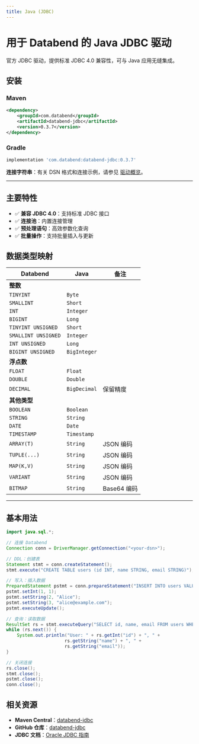 ```yaml
---
title: Java (JDBC)
---
```


# 用于 Databend 的 Java JDBC 驱动

官方 JDBC 驱动，提供标准 JDBC 4.0 兼容性，可与 Java 应用无缝集成。

## 安装

### Maven

```xml
<dependency>
    <groupId>com.databend</groupId>
    <artifactId>databend-jdbc</artifactId>
    <version>0.3.7</version>
</dependency>
```

### Gradle

```gradle
implementation 'com.databend:databend-jdbc:0.3.7'
```

**连接字符串**：有关 DSN 格式和连接示例，请参见 [驱动概览](./index.md#connection-string-dsn)。

---

## 主要特性

- ✅ **兼容 JDBC 4.0**：支持标准 JDBC 接口
- ✅ **连接池**：内置连接管理
- ✅ **预处理语句**：高效参数化查询
- ✅ **批量操作**：支持批量插入与更新

## 数据类型映射

| Databend | Java | 备注 |
|----------|------|---------|
| **整数** | | |
| `TINYINT` | `Byte` | |
| `SMALLINT` | `Short` | |
| `INT` | `Integer` | |
| `BIGINT` | `Long` | |
| `TINYINT UNSIGNED` | `Short` | |
| `SMALLINT UNSIGNED` | `Integer` | |
| `INT UNSIGNED` | `Long` | |
| `BIGINT UNSIGNED` | `BigInteger` | |
| **浮点数** | | |
| `FLOAT` | `Float` | |
| `DOUBLE` | `Double` | |
| `DECIMAL` | `BigDecimal` | 保留精度 |
| **其他类型** | | |
| `BOOLEAN` | `Boolean` | |
| `STRING` | `String` | |
| `DATE` | `Date` | |
| `TIMESTAMP` | `Timestamp` | |
| `ARRAY(T)` | `String` | JSON 编码 |
| `TUPLE(...)` | `String` | JSON 编码 |
| `MAP(K,V)` | `String` | JSON 编码 |
| `VARIANT` | `String` | JSON 编码 |
| `BITMAP` | `String` | Base64 编码 |

---

## 基本用法

```java
import java.sql.*;

// 连接 Databend
Connection conn = DriverManager.getConnection("<your-dsn>");

// DDL：创建表
Statement stmt = conn.createStatement();
stmt.execute("CREATE TABLE users (id INT, name STRING, email STRING)");

// 写入：插入数据
PreparedStatement pstmt = conn.prepareStatement("INSERT INTO users VALUES (?, ?, ?)");
pstmt.setInt(1, 1);
pstmt.setString(2, "Alice");
pstmt.setString(3, "alice@example.com");
pstmt.executeUpdate();

// 查询：读取数据
ResultSet rs = stmt.executeQuery("SELECT id, name, email FROM users WHERE id = 1");
while (rs.next()) {
    System.out.println("User: " + rs.getInt("id") + ", " + 
                      rs.getString("name") + ", " + 
                      rs.getString("email"));
}

// 关闭连接
rs.close();
stmt.close();
pstmt.close();
conn.close();
```

## 相关资源

- **Maven Central**：[databend-jdbc](https://repo1.maven.org/maven2/com/databend/databend-jdbc/)
- **GitHub 仓库**：[databend-jdbc](https://github.com/databendcloud/databend-jdbc)
- **JDBC 文档**：[Oracle JDBC 指南](https://docs.oracle.com/javase/tutorial/jdbc/)